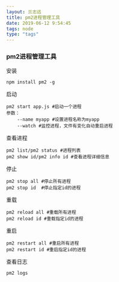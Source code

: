 ```yaml
---
layout: 兰志远
title: pm2进程管理工具
date: 2019-06-12 9:54:45
tags: node
type: "tags"
---
```

### pm2进程管理工具

安装

```
npm install pm2 -g  
```

启动

```
pm2 start app.js #启动一个进程
参数：
	--name myapp #设置进程名称为myapp
	--watch #监控进程，文件有变化自动重启进程
```

查看进程

```
pm2 list/pm2 status #进程列表
pm2 show id/pm2 info id #查看进程详细信息
```

停止

```
pm2 stop all #停止所有进程
pm2 stop id  #停止指定id的进程
```

重载

```
pm2 reload all #重载所有进程
pm2 reload id #重载指定id的进程
```

重启

```
pm2 restart all #重启所有进程
pm2 restart id #重启指定id的进程
```

查看日志

```
pm2 logs
```

